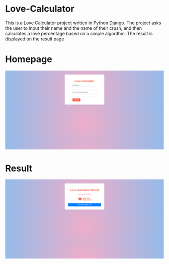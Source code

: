 # Love-Calculator
This is a Love Calculator project written in Python Django. The project asks the user to input their name and the name of their crush, and then calculates a love percentage based on a simple algorithm. The result is displayed on the result page

# Homepage 
![HomePage](Homepage.png "HomePage")

# Result
![Result Page](Result.png)
